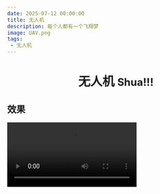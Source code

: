 ```yaml
---
date: 2025-07-12 00:00:00
title: 无人机
description: 每个人都有一个飞翔梦
image: UAV.png
tags: 
 - 无人机
---
```


# <center>无人机 <font size=5>Shua!!!</font><center>

## 效果
<video width="300" src="UAV.mp4" controls></video>
